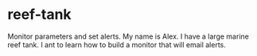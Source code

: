 # reef-tank
Monitor parameters and set alerts.
My name is Alex. I have a large marine reef tank. I ant to learn how to build a monitor that will email alerts.
